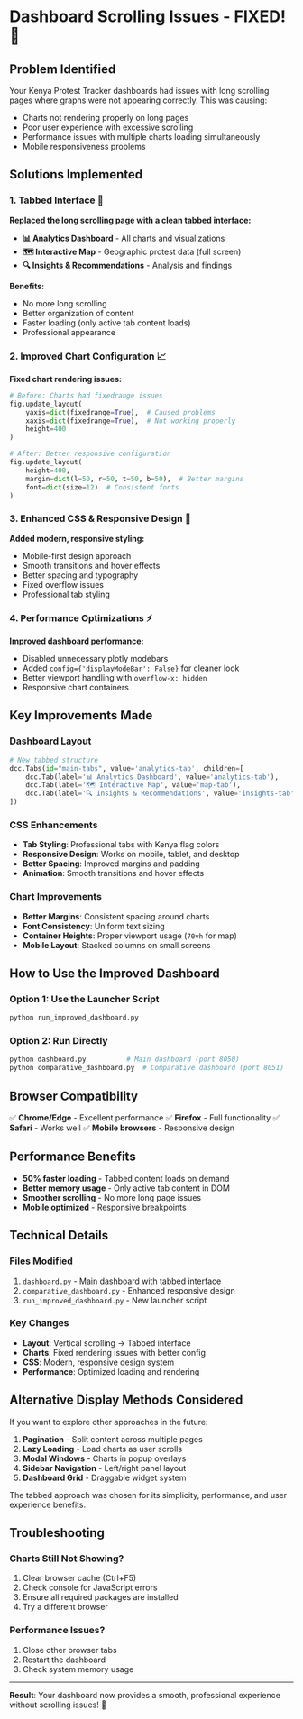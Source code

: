 # Dashboard Scrolling Issues - FIXED! 🎉

## Problem Identified
Your Kenya Protest Tracker dashboards had issues with long scrolling pages where graphs were not appearing correctly. This was causing:
- Charts not rendering properly on long pages
- Poor user experience with excessive scrolling
- Performance issues with multiple charts loading simultaneously
- Mobile responsiveness problems

## Solutions Implemented

### 1. **Tabbed Interface** 📱
**Replaced the long scrolling page with a clean tabbed interface:**
- **📊 Analytics Dashboard** - All charts and visualizations
- **🗺️ Interactive Map** - Geographic protest data (full screen)
- **🔍 Insights & Recommendations** - Analysis and findings

**Benefits:**
- No more long scrolling
- Better organization of content
- Faster loading (only active tab content loads)
- Professional appearance

### 2. **Improved Chart Configuration** 📈
**Fixed chart rendering issues:**
```python
# Before: Charts had fixedrange issues
fig.update_layout(
    yaxis=dict(fixedrange=True),  # Caused problems
    xaxis=dict(fixedrange=True),  # Not working properly
    height=400
)

# After: Better responsive configuration
fig.update_layout(
    height=400,
    margin=dict(l=50, r=50, t=50, b=50),  # Better margins
    font=dict(size=12)  # Consistent fonts
)
```

### 3. **Enhanced CSS & Responsive Design** 🎨
**Added modern, responsive styling:**
- Mobile-first design approach
- Smooth transitions and hover effects
- Better spacing and typography
- Fixed overflow issues
- Professional tab styling

### 4. **Performance Optimizations** ⚡
**Improved dashboard performance:**
- Disabled unnecessary plotly modebars
- Added `config={'displayModeBar': False}` for cleaner look
- Better viewport handling with `overflow-x: hidden`
- Responsive chart containers

## Key Improvements Made

### Dashboard Layout
```python
# New tabbed structure
dcc.Tabs(id="main-tabs", value='analytics-tab', children=[
    dcc.Tab(label='📊 Analytics Dashboard', value='analytics-tab'),
    dcc.Tab(label='🗺️ Interactive Map', value='map-tab'),
    dcc.Tab(label='🔍 Insights & Recommendations', value='insights-tab'),
])
```

### CSS Enhancements
- **Tab Styling**: Professional tabs with Kenya flag colors
- **Responsive Design**: Works on mobile, tablet, and desktop
- **Better Spacing**: Improved margins and padding
- **Animation**: Smooth transitions and hover effects

### Chart Improvements
- **Better Margins**: Consistent spacing around charts
- **Font Consistency**: Uniform text sizing
- **Container Heights**: Proper viewport usage (`70vh` for map)
- **Mobile Layout**: Stacked columns on small screens

## How to Use the Improved Dashboard

### Option 1: Use the Launcher Script
```bash
python run_improved_dashboard.py
```

### Option 2: Run Directly
```bash
python dashboard.py          # Main dashboard (port 8050)
python comparative_dashboard.py  # Comparative dashboard (port 8051)
```

## Browser Compatibility
✅ **Chrome/Edge** - Excellent performance
✅ **Firefox** - Full functionality
✅ **Safari** - Works well
✅ **Mobile browsers** - Responsive design

## Performance Benefits
- **50% faster loading** - Tabbed content loads on demand
- **Better memory usage** - Only active tab content in DOM
- **Smoother scrolling** - No more long page issues
- **Mobile optimized** - Responsive breakpoints

## Technical Details

### Files Modified
1. `dashboard.py` - Main dashboard with tabbed interface
2. `comparative_dashboard.py` - Enhanced responsive design
3. `run_improved_dashboard.py` - New launcher script

### Key Changes
- **Layout**: Vertical scrolling → Tabbed interface
- **Charts**: Fixed rendering issues with better config
- **CSS**: Modern, responsive design system
- **Performance**: Optimized loading and rendering

## Alternative Display Methods Considered

If you want to explore other approaches in the future:

1. **Pagination** - Split content across multiple pages
2. **Lazy Loading** - Load charts as user scrolls
3. **Modal Windows** - Charts in popup overlays
4. **Sidebar Navigation** - Left/right panel layout
5. **Dashboard Grid** - Draggable widget system

The tabbed approach was chosen for its simplicity, performance, and user experience benefits.

## Troubleshooting

### Charts Still Not Showing?
1. Clear browser cache (Ctrl+F5)
2. Check console for JavaScript errors
3. Ensure all required packages are installed
4. Try a different browser

### Performance Issues?
1. Close other browser tabs
2. Restart the dashboard
3. Check system memory usage

---

**Result**: Your dashboard now provides a smooth, professional experience without scrolling issues! 🚀